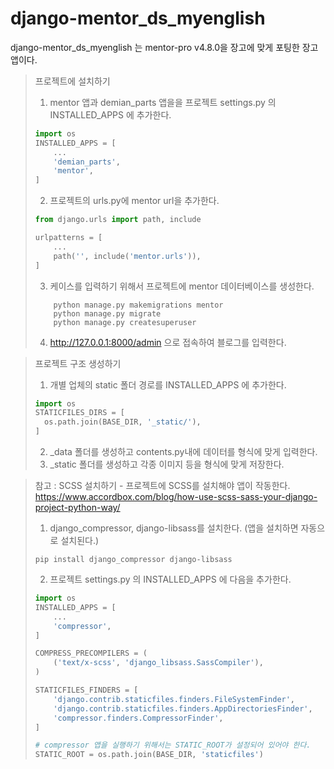 # django-mentor_ds_myenglish

django-mentor_ds_myenglish 는 mentor-pro v4.8.0을 장고에 맞게 포팅한 장고앱이다.


> 프로젝트에 설치하기
> 1. mentor 앱과 demian_parts 앱을을 프로젝트 settings.py 의 INSTALLED_APPS 에 추가한다.
> ```python
> import os
> INSTALLED_APPS = [
>     ...
>     'demian_parts',
>     'mentor',
> ]
> ```
> 2. 프로젝트의 urls.py에 mentor url을 추가한다.
> ```python
> from django.urls import path, include
> 
> urlpatterns = [
>     ...
>     path('', include('mentor.urls')),
> ]
> ```
> 3. 케이스를 입력하기 위해서 프로젝트에 mentor 데이터베이스를 생성한다.
> ```commandline
>     python manage.py makemigrations mentor
>     python manage.py migrate
>     python manage.py createsuperuser
> ```
> 4. http://127.0.0.1:8000/admin 으로 접속하여 블로그를 입력한다.

> 프로젝트 구조 생성하기
> 1. 개별 업체의 static 폴더 경로를 INSTALLED_APPS 에 추가한다.
> ```python
> import os
> STATICFILES_DIRS = [
>   os.path.join(BASE_DIR, '_static/'),
> ]
> ```
> 2. _data 폴더를 생성하고 contents.py내에 데이터를 형식에 맞게 입력한다.
> 3. _static 폴더를 생성하고 각종 이미지 등을 형식에 맞게 저장한다.

> 참고 : SCSS 설치하기 - 프로젝트에 SCSS를 설치해야 앱이 작동한다.    
> https://www.accordbox.com/blog/how-use-scss-sass-your-django-project-python-way/   
> 1. django_compressor, django-libsass를 설치한다. (앱을 설치하면 자동으로 설치된다.)
> ```commandline
> pip install django_compressor django-libsass
> ```
> 2. 프로젝트 settings.py 의 INSTALLED_APPS 에 다음을 추가한다.
> ```python
> import os
> INSTALLED_APPS = [
>     ...
>     'compressor',
> ]
> 
> COMPRESS_PRECOMPILERS = (
>     ('text/x-scss', 'django_libsass.SassCompiler'),
> )
> 
> STATICFILES_FINDERS = [
>     'django.contrib.staticfiles.finders.FileSystemFinder',
>     'django.contrib.staticfiles.finders.AppDirectoriesFinder',
>     'compressor.finders.CompressorFinder',
> ]
> 
> # compressor 앱을 실행하기 위해서는 STATIC_ROOT가 설정되어 있어야 한다.
> STATIC_ROOT = os.path.join(BASE_DIR, 'staticfiles')
> ```
